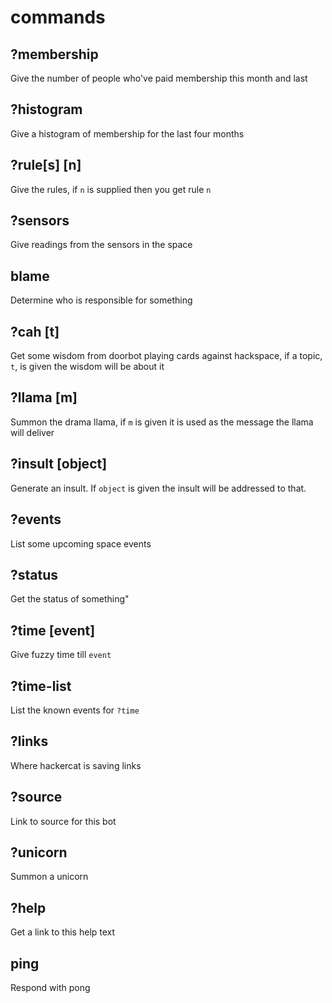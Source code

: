 # commands

## ?membership 

Give the number of people who've paid membership this month and last

## ?histogram 

Give a histogram of membership for the last four months

## ?rule[s] [n] 

Give the rules, if `n` is supplied then you get rule `n`
## ?sensors 

Give readings from the sensors in the space

## blame

Determine who is responsible for something 

## ?cah [t] 

Get some wisdom from doorbot playing cards against hackspace, if a topic, `t`, is given the wisdom will be about it

## ?llama [m] 

Summon the drama llama, if `m` is given it is used as the message the llama will deliver

## ?insult [object] 

Generate an insult. If `object` is given the insult will be addressed to that.

## ?events 

List some upcoming space events

## ?status 

Get the status of something"

## ?time [event] 

Give fuzzy time till `event`

## ?time-list 

List the known events for `?time`

## ?links 

Where hackercat is saving links

## ?source 

Link to source for this bot

## ?unicorn 

Summon a unicorn

## ?help

Get a link to this help text

## ping 

Respond with pong
